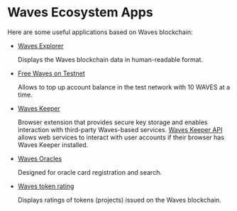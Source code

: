 # Waves Ecosystem Apps

Here are some useful applications based on Waves blockchain:

* [Waves Explorer](/en/ecosystem/waves-explorer/about-waves-explorer)

   Displays the Waves blockchain data in human-readable format.

* [Free Waves on Testnet](/en/ecosystem/waves-explorer/account-balance-top-up-in-the-test-network)

   Allows to top up account balance in the test network with 10 WAVES at a time.

* [Waves Keeper](/en/ecosystem/waves-keeper)

   Browser extension that provides secure key storage and enables interaction with third-party Waves-based services. [Waves Keeper API](/en/ecosystem/waves-keeper/waves-keeper-api) allows web services to interact with user accounts if their browser has Waves Keeper installed.

* [Waves Oracles](/en/ecosystem/waves-oracles/about-waves-oracles)

   Designed for oracle card registration and search.

* [Waves token rating](/en/ecosystem/waves-token-rating/about-waves-token-rating)

   Displays ratings of tokens (projects) issued on the Waves blockchain.
